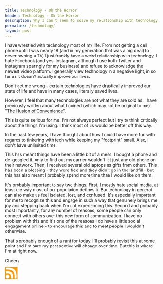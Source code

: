 ```yaml
---
title: Technology - Oh the Horror
header: Technology - Oh the Horror
description: Why I can't seem to solve my relationship with technology
permalink: /technology/
layout: post
---
```


I have wrestled with technology most of my life. From not getting a cell phone until I was nearly 18 (and in my generation that was a big deal) to never owning a TV, I just frankly have a weird relationship with technology. I hate Facebook (and yes, Instagram, although I use both Twitter and Instagram sparingly for my business) and refuse to acknowledge the newest video platform. I generally view technology in a negative light, in so far as it doesn't actually improve our lives.

Don't get me wrong - certain technologies have drastically improved our state of life and have in many cases, literally saved lives.

However, I feel that many technologies are not what they are sold as. I have previously written about what I coined (which may not be original to me) ["The Illusion of Convenience"](https://rmooreblog.netlify.app/convenience/).

This is quite serious for me. I'm not always perfect but I try to think critically about the things I'm using. I think most of us would be better off this way.

In the past few years, I have thought about how I could have more fun with regards to tinkering with tech while keeping my "footprint" small. Also, I don't have unlimited time.

This has meant things have been a little bit of a mess. I bought a phone and de-googled it, only to find out my carrier wouldn't let just any old phone on their network. Then, I received several old laptops as gifts from others. This has been a blessing - they were free and they didn't go in the landfill - but this has also meant I probably spend more time than I would like on them.

It's probably important to say two things. First, I mostly hate social media, at least the way most of our population defines it. But technology in general can also make us feel isolated, lost, and confused. It's especially important for me to recognize this and engage in such a way that genuinely brings me joy and stepping back when I'm not experiencing this. Second and probably most importantly, for any number of reasons, some people can only connect with others over this new form of communication. I have no problem with this and it's one of the reasons I do have a little social engagement online - to encourage this and to meet people I wouldn't otherwise.

That's probably enough of a rant for today. I'll probably revisit this at some point and I'm sure my perspective will change over time. But this is where I'm at right now.

Cheers.

<a href="https://rmooreblog.netlify.app/feed.xml"><img src="/assets/images/rss_feed.jpg" style="opacity:1;" width="40"/></a>
